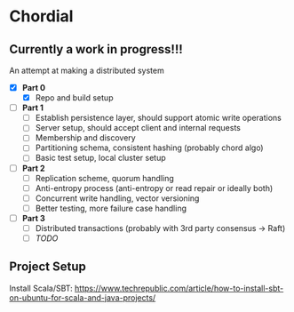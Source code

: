 
# Chordial

## **Currently a work in progress!!!**

An attempt at making a distributed system

- [x] **Part 0**
  - [x] Repo and build setup
- [ ] **Part 1**
  - [ ] Establish persistence layer, should support atomic write operations
  - [ ] Server setup, should accept client and internal requests
  - [ ] Membership and discovery
  - [ ] Partitioning schema, consistent hashing (probably chord algo)
  - [ ] Basic test setup, local cluster setup
- [ ] **Part 2**
  - [ ] Replication scheme, quorum handling
  - [ ] Anti-entropy process (anti-entropy or read repair or ideally both)
  - [ ] Concurrent write handling, vector versioning
  - [ ] Better testing, more failure case handling
- [ ] **Part 3**
  - [ ] Distributed transactions (probably with 3rd party consensus -> Raft)
  - [ ] _TODO_

## Project Setup

Install Scala/SBT: <https://www.techrepublic.com/article/how-to-install-sbt-on-ubuntu-for-scala-and-java-projects/>